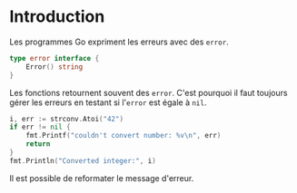 # Introduction

Les programmes Go expriment les erreurs avec des `error`.

```go
type error interface {
    Error() string
}
```

Les fonctions retournent souvent des `error`. C'est pourquoi il faut toujours gérer les erreurs en testant si l'`error` est égale à `nil`.

```go
i, err := strconv.Atoi("42")
if err != nil {
    fmt.Printf("couldn't convert number: %v\n", err)
    return
}
fmt.Println("Converted integer:", i)
```

Il est possible de reformater le message d'erreur.
